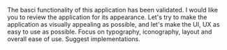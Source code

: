 The basci functionality of this application has been validated. I would like you to review the application for its appearance. Let's try to make the application as visually appealing as possible, and let's make the UI, UX as easy to use as possible. Focus on typography, iconography, layout and overall ease of use. Suggest implementations. 